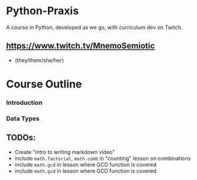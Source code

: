 # Python-Praxis
A course in Python, developed as we go, with curriculum dev on Twitch.



## https://www.twitch.tv/MnemoSemiotic
* (they/them/she/her)

# Course Outline


### Introduction

### Data Types




## TODOs:
* Create "intro to writing markdown video"
* include `math.factorial`, `math.comb` in "counting" lesson on combinations
* include `math.gcd` in lesson where GCD function is covered
* include `math.gcd` in lesson where GCD function is covered

